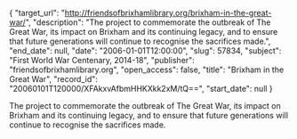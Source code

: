 {
  "target_url": "http://friendsofbrixhamlibrary.org/brixham-in-the-great-war/", 
  "description": "The project to commemorate the outbreak of The Great War, its impact on Brixham and its continuing legacy, and to ensure that future generations will continue to recognise the sacrifices made.", 
  "end_date": null, 
  "date": "2006-01-01T12:00:00", 
  "slug": 57834, 
  "subject": "First World War Centenary, 2014-18", 
  "publisher": "friendsofbrixhamlibrary.org", 
  "open_access": false, 
  "title": "Brixham in the Great War", 
  "record_id": "20060101T120000/XFAkxvAfbmHHKXkk2xM/tQ==", 
  "start_date": null
}

The project to commemorate the outbreak of The Great War, its impact on Brixham and its continuing legacy, and to ensure that future generations will continue to recognise the sacrifices made.